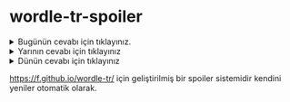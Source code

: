 # wordle-tr-spoiler

<details>
  <summary>Bugünün cevabı için tıklayınız.</summary>
  <br>
    <b> türbe </b>
</details>

<details>
  <summary>Yarının cevabı için tıklayınız</summary>
  <br>
   <b> kumaş </b>
</details>

<details>
  <summary>Dünün cevabı için tıklayınız </summary>
  <br>
  <b> gayur </b>
</details>

https://f.github.io/wordle-tr/ için geliştirilmiş bir spoiler sistemidir kendini yeniler otomatik olarak.

